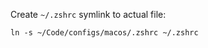 

Create `~/.zshrc` symlink to actual file:

```shell
ln -s ~/Code/configs/macos/.zshrc ~/.zshrc
```
